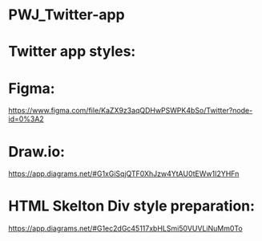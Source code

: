 # PWJ_Twitter-app
 
# Twitter app styles: 
# Figma:
https://www.figma.com/file/KaZX9z3aqQDHwPSWPK4bSo/Twitter?node-id=0%3A2

# Draw.io:
https://app.diagrams.net/#G1xGiSqjQTF0XhJzw4YtAU0tEWw1I2YHFn

# HTML Skelton Div style preparation: 
https://app.diagrams.net/#G1ec2dGc45117xbHLSmi50VUVLiNuMm0To